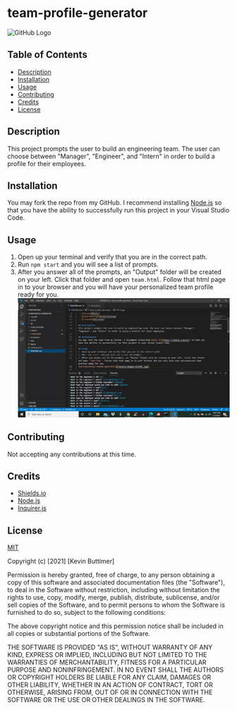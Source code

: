 # team-profile-generator

  ![GitHub Logo](https://img.shields.io/badge/license-MIT-green)

 ## Table of Contents
   - [Description](#description)
   - [Installation](#installation)
   - [Usage](#usage)
   - [Contributing](#contributing)
   - [Credits](#credits)
   - [License](#license)

  ## Description
  This project prompts the user to build an engineering team. The user can choose between "Manager", "Engineer", and "Intern" in order to build a profile for their employees.

  ## Installation
  You may fork the repo from my GitHub. I recommend installing [Node.js](https://nodejs.org/en/) so that you have the ability to successfully run this project in your Visual Studio Code.

  ## Usage
  1. Open up your terminal and verify that you are in the correct path.
  2. Run `npm start` and you will see a list of prompts.
  3. After you answer all of the prompts, an "Output" folder will be created on your left. Click that folder and open `team.html`. Follow that html page in to your browser and you will have your personalized team profile ready for you.
  ![team-profile](/assets/images/team-profile.jpg)

  ## Contributing
  Not accepting any contributions at this time.
  
  ## Credits
  * [Shields.io](https://shields.io/)
  * [Node.js](https://nodejs.org/en/)
  * [Inquirer.js](https://www.npmjs.com/package/inquirer)

  ## License
  [MIT](https://choosealicense.com/licenses/mit/)

Copyright (c) [2021] [Kevin Buttimer]

Permission is hereby granted, free of charge, to any person obtaining a copy
of this software and associated documentation files (the "Software"), to deal
in the Software without restriction, including without limitation the rights
to use, copy, modify, merge, publish, distribute, sublicense, and/or sell
copies of the Software, and to permit persons to whom the Software is
furnished to do so, subject to the following conditions:

The above copyright notice and this permission notice shall be included in all
copies or substantial portions of the Software.

THE SOFTWARE IS PROVIDED "AS IS", WITHOUT WARRANTY OF ANY KIND, EXPRESS OR
IMPLIED, INCLUDING BUT NOT LIMITED TO THE WARRANTIES OF MERCHANTABILITY,
FITNESS FOR A PARTICULAR PURPOSE AND NONINFRINGEMENT. IN NO EVENT SHALL THE
AUTHORS OR COPYRIGHT HOLDERS BE LIABLE FOR ANY CLAIM, DAMAGES OR OTHER
LIABILITY, WHETHER IN AN ACTION OF CONTRACT, TORT OR OTHERWISE, ARISING FROM,
OUT OF OR IN CONNECTION WITH THE SOFTWARE OR THE USE OR OTHER DEALINGS IN THE
SOFTWARE.